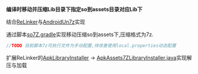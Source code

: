 **编译时移动并压缩Lib目录下指定so到assets目录对应Lib下**

结合[ReLinker](https://github.com/KeepSafe/ReLinker)与[AndroidUn7z](https://github.com/hzy3774/AndroidUn7zip)实现

通过脚本[so7Z.gradle](sample/so7Z.gradle)实现移动压缩so到assets下,压缩格式为7z.
```java
//TODO 目前脚本7z可执行文件为手动配置,待改善使用local.properties动态配置
```

扩展ReLinker的[ApkLibraryInstaller](relinker/src/main/java/com/getkeepsafe/relinker/ApkLibraryInstaller.java) -> [ApkAssets7ZLibraryInstaller.java](relinker/src/main/java/com/getkeepsafe/relinker/ApkAssets7ZLibraryInstaller.java)实现解压与加载





